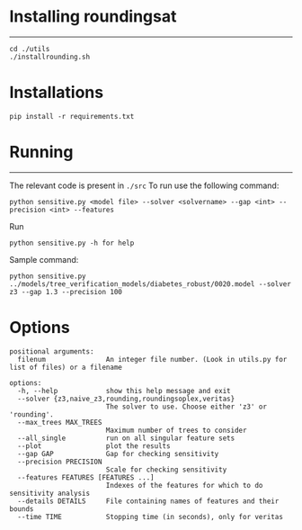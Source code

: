# Installing roundingsat
----------------------

```
cd ./utils
./installrounding.sh
```

# Installations
```
pip install -r requirements.txt
```

# Running 
----------------------
The relevant code is present in `./src`
To run use the following command:
```
python sensitive.py <model file> --solver <solvername> --gap <int> --precision <int> --features 
```

Run 
```
python sensitive.py -h for help
```

Sample command:
```
python sensitive.py ../models/tree_verification_models/diabetes_robust/0020.model --solver z3 --gap 1.3 --precision 100
```

# Options
```
positional arguments:
  filenum               An integer file number. (Look in utils.py for list of files) or a filename

options:
  -h, --help            show this help message and exit
  --solver {z3,naive_z3,rounding,roundingsoplex,veritas}
                        The solver to use. Choose either 'z3' or 'rounding'.
  --max_trees MAX_TREES
                        Maximum number of trees to consider
  --all_single          run on all singular feature sets
  --plot                plot the results
  --gap GAP             Gap for checking sensitivity
  --precision PRECISION
                        Scale for checking sensitivity
  --features FEATURES [FEATURES ...]
                        Indexes of the features for which to do sensitivity analysis
  --details DETAILS     File containing names of features and their bounds
  --time TIME           Stopping time (in seconds), only for veritas
  
